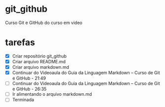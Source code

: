 # git_github
 Curso Git e GitHub do curso em video

# tarefas

- [x] Criar repositório git_github
- [x] Criar arquivo README.md
- [x] Criar arquivo markdown.md
- [x] Continuar do Videoaula do Guia da Linguagem Markdown – Curso de Git e GitHub - 21:49
- [ ] Continuar do Videoaula do Guia da Linguagem Markdown – Curso de Git e GitHub - 26:35
- [ ] Ir alimentando o arquivo markdown.md
- [ ] Terminada
